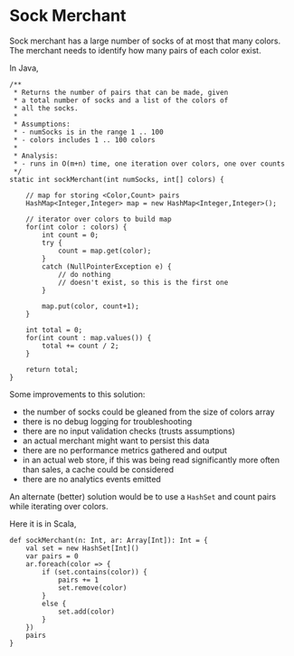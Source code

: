 # Sock Merchant
Sock merchant has a large number of socks of at most that many colors. The merchant needs to identify how many pairs of each color exist.

In Java,
```
/**
 * Returns the number of pairs that can be made, given
 * a total number of socks and a list of the colors of
 * all the socks.
 *
 * Assumptions: 
 * - numSocks is in the range 1 .. 100
 * - colors includes 1 .. 100 colors
 *
 * Analysis:
 * - runs in O(m+n) time, one iteration over colors, one over counts
 */
static int sockMerchant(int numSocks, int[] colors) {

    // map for storing <Color,Count> pairs
    HashMap<Integer,Integer> map = new HashMap<Integer,Integer>();

    // iterator over colors to build map
    for(int color : colors) {
        int count = 0;
        try {
            count = map.get(color);
        }
        catch (NullPointerException e) {
            // do nothing
            // doesn't exist, so this is the first one
        }

        map.put(color, count+1);
    }

    int total = 0;
    for(int count : map.values()) {
        total += count / 2;
    }

    return total;
}
```

Some improvements to this solution:
- the number of socks could be gleaned from the size of colors array
- there is no debug logging for troubleshooting
- there are no input validation checks (trusts assumptions)
- an actual merchant might want to persist this data
- there are no performance metrics gathered and output
- in an actual web store, if this was being read significantly more often than sales, a cache could be considered
- there are no analytics events emitted

An alternate (better) solution would be to use a `HashSet` and count pairs while iterating over colors.

Here it is in Scala,
```
def sockMerchant(n: Int, ar: Array[Int]): Int = {
    val set = new HashSet[Int]()
    var pairs = 0
    ar.foreach(color => { 
        if (set.contains(color)) {
            pairs += 1
            set.remove(color)
        }
        else {
            set.add(color)
        }
    })
    pairs
}
```    
